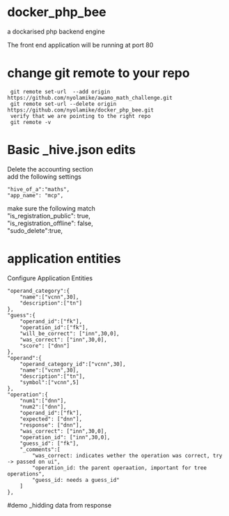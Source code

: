 # docker_php_bee
a dockarised php backend engine  

The front end application will be running at port 80  

# change git remote to your repo  
```
 git remote set-url  --add origin https://github.com/nyolamike/awamo_math_challenge.git  
 git remote set-url --delete origin https://github.com/nyolamike/docker_php_bee.git  
 verify that we are pointing to the right repo  
 git remote -v  
```  

# Basic _hive.json edits  
Delete the accounting section  
add the following settings  
```  
"hive_of_a":"maths",
"app_name": "mcp",
```  
make sure the following match  
"is_registration_public": true,  
"is_registration_offline": false,  
"sudo_delete":true,  



# application entities  
Configure Application Entities
```  
"operand_category":{
    "name":["vcnn",30],
    "description":["tn"]
},
"guess":{
    "operand_id":["fk"],
    "operation_id":["fk"],
    "will_be_correct": ["inn",30,0],
    "was_correct": ["inn",30,0],
    "score": ["dnn"]
},
"operand":{
    "operand_category_id":["vcnn",30],
    "name":["vcnn",30],
    "description":["tn"],
    "symbol":["vcnn",5]
},
"operation":{
    "num1":["dnn"],
    "num2":["dnn"],
    "operand_id":["fk"],
    "expected": ["dnn"],
    "response": ["dnn"],
    "was_correct": ["inn",30,0],
    "operation_id": ["inn",30,0],
    "guess_id": ["fk"],
    "_comments":[
        "was_correct: indicates wether the operation was correct, try -> passed on ui",
        "operation_id: the parent operaation, important for tree operations",
        "guess_id: needs a guess_id"
    ]
},  
```  


#demo _hidding data from response